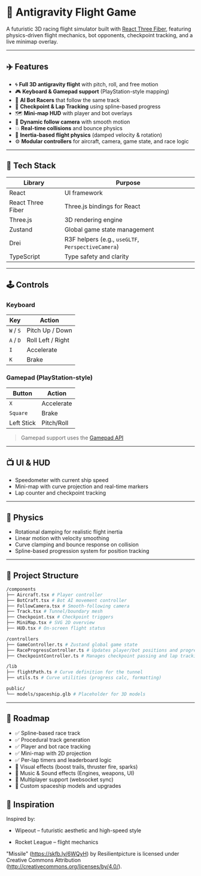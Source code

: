 # 🚀 Antigravity Flight Game

A futuristic 3D racing flight simulator built with [React Three Fiber](https://github.com/pmndrs/react-three-fiber), featuring physics-driven flight mechanics, bot opponents, checkpoint tracking, and a live minimap overlay.

---

## ✈️ Features

- 🌀 **Full 3D antigravity flight** with pitch, roll, and free motion
- 🎮 **Keyboard & Gamepad support** (PlayStation-style mapping)
- 🤖 **AI Bot Racers** that follow the same track
- 🧭 **Checkpoint & Lap Tracking** using spline-based progress
- 🗺️ **Mini-map HUD** with player and bot overlays
- 🎥 **Dynamic follow camera** with smooth motion
- 💥 **Real-time collisions** and bounce physics
- 🧠 **Inertia-based flight physics** (damped velocity & rotation)
- ⚙️ **Modular controllers** for aircraft, camera, game state, and race logic

---

## 🧩 Tech Stack

| Library           | Purpose                                            |
| ----------------- | -------------------------------------------------- |
| React             | UI framework                                       |
| React Three Fiber | Three.js bindings for React                        |
| Three.js          | 3D rendering engine                                |
| Zustand           | Global game state management                       |
| Drei              | R3F helpers (e.g., `useGLTF`, `PerspectiveCamera`) |
| TypeScript        | Type safety and clarity                            |

---

## 🕹️ Controls

### Keyboard

| Key       | Action            |
| --------- | ----------------- |
| `W` / `S` | Pitch Up / Down   |
| `A` / `D` | Roll Left / Right |
| `I`       | Accelerate        |
| `K`       | Brake             |

### Gamepad (PlayStation-style)

| Button     | Action     |
| ---------- | ---------- |
| `X`        | Accelerate |
| `Square`   | Brake      |
| Left Stick | Pitch/Roll |

> Gamepad support uses the [Gamepad API](https://developer.mozilla.org/en-US/docs/Web/API/Gamepad_API)

---

## 📺 UI & HUD

- Speedometer with current ship speed
- Mini-map with curve projection and real-time markers
- Lap counter and checkpoint tracking

---

## 🧠 Physics

- Rotational damping for realistic flight inertia
- Linear motion with velocity smoothing
- Curve clamping and bounce response on collision
- Spline-based progression system for position tracking

---

## 📁 Project Structure

```bash
/components
├── Aircraft.tsx # Player controller
├── BotCraft.tsx # Bot AI movement controller
├── FollowCamera.tsx # Smooth-following camera
├── Track.tsx # Tunnel/boundary mesh
├── Checkpoint.tsx # Checkpoint triggers
├── MiniMap.tsx # SVG 2D overview
├── HUD.tsx # On-screen flight status

/controllers
├── GameController.ts # Zustand global game state
├── RaceProgressController.ts # Updates player/bot positions and progress
├── CheckpointController.ts # Manages checkpoint passing and lap tracking

/lib
├── flightPath.ts # Curve definition for the tunnel
├── utils.ts # Curve utilities (progress calc, formatting)

public/
└── models/spaceship.glb # Placeholder for 3D models
```

---

## 🏁 Roadmap

- ✅ Spline-based race track
- ✅ Procedural track generation
- ✅ Player and bot race tracking
- ✅ Mini-map with 2D projection
- ✅ Per-lap timers and leaderboard logic
- 🔲 Visual effects (boost trails, thruster fire, sparks)
- 🔲 Music & Sound effects (Engines, weapons, UI)
- 🔲 Multiplayer support (websocket sync)
- 🔲 Custom spaceship models and upgrades

## 🧠 Inspiration

Inspired by:

- Wipeout – futuristic aesthetic and high-speed style

- Rocket League – flight mechanics

"Missile" (https://skfb.ly/6WQyH) by Resilientpicture is licensed under Creative Commons Attribution (http://creativecommons.org/licenses/by/4.0/).